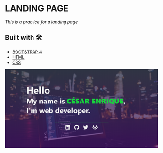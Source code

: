 # LANDING PAGE 
_This is a practice for a landing page_

## Built with 🛠️
* [BOOTSTRAP 4]()
* [HTML]()
* [CSS]()

![alt text](./img/landingpage.png)